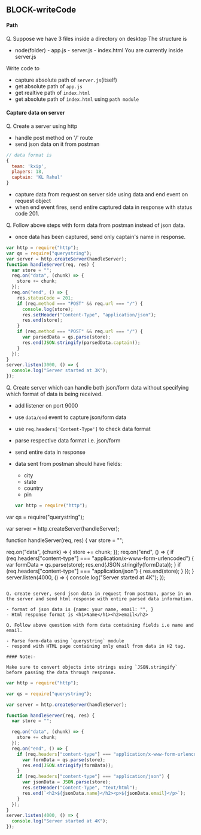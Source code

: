 ## BLOCK-writeCode

#### Path

Q. Suppose we have 3 files inside a directory on desktop
The structure is

- node(folder) - app.js - server.js - index.html
  You are currently inside server.js

Write code to

- capture absolute path of `server.js`(itself)
- get absolute path of `app.js`
- get realtive path of `index.html`
- get absolute path of `index.html` using `path module`

#### Capture data on server

Q. Create a server using http

- handle post method on '/' route
- send json data on it from postman

```js
// data format is
{
  team: 'kxip',
  players: 18,
  captain: 'KL Rahul'
}
```

- capture data from request on server side using data and end event on request object
- when end event fires, send entire captured data in response with status code 201.

Q. Follow above steps with form data from postman instead of json data.

- once data has been captured, send only captain's name in response.

```js
var http = require("http");
var qs = require("querystring");
var server = http.createServer(handleServer);
function handleServer(req, res) {
  var store = "";
  req.on("data", (chunk) => {
    store += chunk;
  });
  req.on("end", () => {
    res.statusCode = 201;
    if (req.method === "POST" && req.url === "/") {
      console.log(store);
      res.setHeader("Content-Type", "application/json");
      res.end(store);
    }
    if (req.method === "POST" && req.url === "/") {
      var parsedData = qs.parse(store);
      res.end(JSON.stringify(parsedData.captain));
    }
  });
}
server.listen(3000, () => {
  console.log("Server started at 3K");
});
```

Q. Create server which can handle both json/form data without specifying which format of data is being received.

- add listener on port 9000
- use `data/end` event to capture json/form data
- use `req.headers['Content-Type']` to check data format
- parse respective data format i.e. json/form
- send entire data in response
- data sent from postman should have fields:

  - city
  - state
  - country
  - pin

  ```js
  var http = require("http");
  ```

var qs = require("querystring");

var server = http.createServer(handleServer);

function handleServer(req, res) {
var store = "";

req.on("data", (chunk) => {
store += chunk;
});
req.on("end", () => {
if (req.headers["content-type"] === "application/x-www-form-urlencoded") {
var formData = qs.parse(store);
res.end(JSON.stringify(formData));
}
if (req.headers["content-type"] === "application/json") {
res.end(store);
}
});
}
server.listen(4000, () => {
console.log("Server started at 4K");
});

```

Q. create server, send json data in request from postman, parse in on the server and send html response with entire parsed data information.

- format of json data is {name: your name, email: "", }
- Html response format is <h1>Name</h1><h2>email</h2>

Q. Follow above question with form data containing fields i.e name and email.

- Parse form-data using `querystring` module
- respond with HTML page containing only email from data in H2 tag.

#### Note:-

Make sure to convert objects into strings using `JSON.stringify` before passing the data through response.
```

```js
var http = require("http");

var qs = require("querystring");

var server = http.createServer(handleServer);

function handleServer(req, res) {
  var store = "";

  req.on("data", (chunk) => {
    store += chunk;
  });
  req.on("end", () => {
    if (req.headers["content-type"] === "application/x-www-form-urlencoded") {
      var formData = qs.parse(store);
      res.end(JSON.stringify(formData));
    }
    if (req.headers["content-type"] === "application/json") {
      var jsonData = JSON.parse(store);
      res.setHeader("Content-Type", "text/html");
      res.end(`<h2>${jsonData.name}</h2><p>${jsonData.email}</p>`);
    }
  });
}
server.listen(4000, () => {
  console.log("Server started at 4K");
});
```
